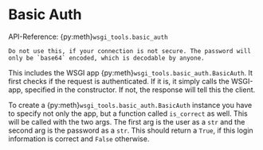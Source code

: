 # Basic Auth

API-Reference: {py:meth}`wsgi_tools.basic_auth`

```{warning}
Do not use this, if your connection is not secure. The password will only be `base64` encoded, which is decodable by anyone.
```

This includes the WSGI app {py:meth}`wsgi_tools.basic_auth.BasicAuth`. It first checks if the request is authenticated. If it is, it simply calls the WSGI-app, specified in the constructor. If not, the response will tell this the client.

To create a {py:meth}`wsgi_tools.basic_auth.BasicAuth` instance you have to specify not only the app, but a function called `is_correct` as well. This will be called with the two args. The first arg is the user as a `str` and the second arg is the password as a `str`. This should return a `True`, if this login information is correct and `False` otherwise.


